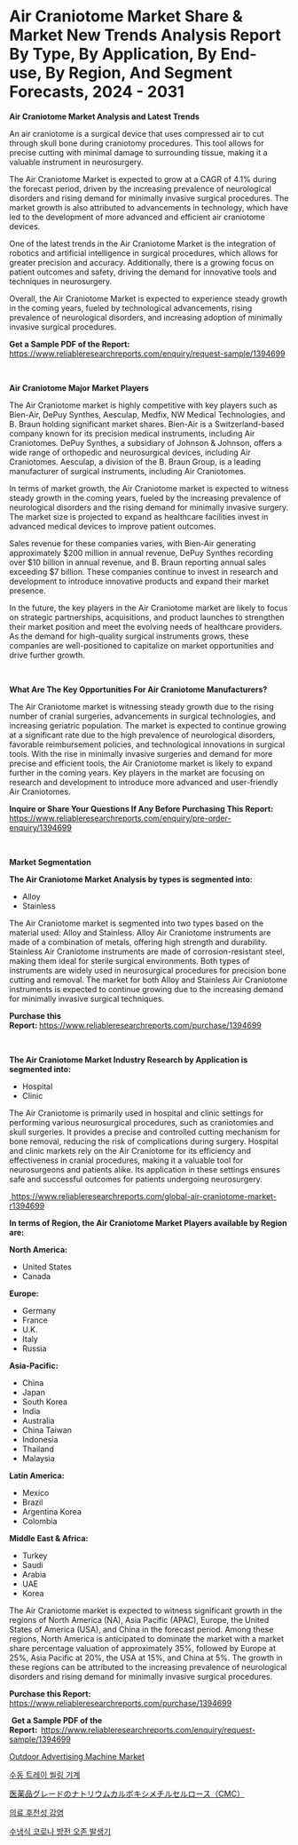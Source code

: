 <p><h1>Air Craniotome Market Share & Market New Trends Analysis Report By Type, By Application, By End-use, By Region, And Segment Forecasts, 2024 - 2031</h1></p><p><strong>Air Craniotome Market Analysis and Latest Trends</strong></p>
<p><p>An air craniotome is a surgical device that uses compressed air to cut through skull bone during craniotomy procedures. This tool allows for precise cutting with minimal damage to surrounding tissue, making it a valuable instrument in neurosurgery.</p><p>The Air Craniotome Market is expected to grow at a CAGR of 4.1% during the forecast period, driven by the increasing prevalence of neurological disorders and rising demand for minimally invasive surgical procedures. The market growth is also attributed to advancements in technology, which have led to the development of more advanced and efficient air craniotome devices.</p><p>One of the latest trends in the Air Craniotome Market is the integration of robotics and artificial intelligence in surgical procedures, which allows for greater precision and accuracy. Additionally, there is a growing focus on patient outcomes and safety, driving the demand for innovative tools and techniques in neurosurgery.</p><p>Overall, the Air Craniotome Market is expected to experience steady growth in the coming years, fueled by technological advancements, rising prevalence of neurological disorders, and increasing adoption of minimally invasive surgical procedures.</p></p>
<p><strong>Get a Sample PDF of the Report:&nbsp;</strong> <a href="https://www.reliableresearchreports.com/enquiry/request-sample/1394699">https://www.reliableresearchreports.com/enquiry/request-sample/1394699</a></p>
<p>&nbsp;</p>
<p><strong>Air Craniotome Major Market Players</strong></p>
<p><p>The Air Craniotome market is highly competitive with key players such as Bien-Air, DePuy Synthes, Aesculap, Medfix, NW Medical Technologies, and B. Braun holding significant market shares. Bien-Air is a Switzerland-based company known for its precision medical instruments, including Air Craniotomes. DePuy Synthes, a subsidiary of Johnson & Johnson, offers a wide range of orthopedic and neurosurgical devices, including Air Craniotomes. Aesculap, a division of the B. Braun Group, is a leading manufacturer of surgical instruments, including Air Craniotomes.</p><p>In terms of market growth, the Air Craniotome market is expected to witness steady growth in the coming years, fueled by the increasing prevalence of neurological disorders and the rising demand for minimally invasive surgery. The market size is projected to expand as healthcare facilities invest in advanced medical devices to improve patient outcomes.</p><p>Sales revenue for these companies varies, with Bien-Air generating approximately $200 million in annual revenue, DePuy Synthes recording over $10 billion in annual revenue, and B. Braun reporting annual sales exceeding $7 billion. These companies continue to invest in research and development to introduce innovative products and expand their market presence.</p><p>In the future, the key players in the Air Craniotome market are likely to focus on strategic partnerships, acquisitions, and product launches to strengthen their market position and meet the evolving needs of healthcare providers. As the demand for high-quality surgical instruments grows, these companies are well-positioned to capitalize on market opportunities and drive further growth.</p></p>
<p>&nbsp;</p>
<p><strong>What Are The Key Opportunities For Air Craniotome Manufacturers?</strong></p>
<p><p>The Air Craniotome market is witnessing steady growth due to the rising number of cranial surgeries, advancements in surgical technologies, and increasing geriatric population. The market is expected to continue growing at a significant rate due to the high prevalence of neurological disorders, favorable reimbursement policies, and technological innovations in surgical tools. With the rise in minimally invasive surgeries and demand for more precise and efficient tools, the Air Craniotome market is likely to expand further in the coming years. Key players in the market are focusing on research and development to introduce more advanced and user-friendly Air Craniotomes.</p></p>
<p><strong>Inquire or Share Your Questions If Any Before Purchasing This Report:</strong> <a href="https://www.reliableresearchreports.com/enquiry/pre-order-enquiry/1394699">https://www.reliableresearchreports.com/enquiry/pre-order-enquiry/1394699</a></p>
<p>&nbsp;</p>
<p><strong>Market Segmentation</strong></p>
<p><strong>The Air Craniotome Market Analysis by types is segmented into:</strong></p>
<p><ul><li>Alloy</li><li>Stainless</li></ul></p>
<p><p>The Air Craniotome market is segmented into two types based on the material used: Alloy and Stainless. Alloy Air Craniotome instruments are made of a combination of metals, offering high strength and durability. Stainless Air Craniotome instruments are made of corrosion-resistant steel, making them ideal for sterile surgical environments. Both types of instruments are widely used in neurosurgical procedures for precision bone cutting and removal. The market for both Alloy and Stainless Air Craniotome instruments is expected to continue growing due to the increasing demand for minimally invasive surgical techniques.</p></p>
<p><strong>Purchase this Report:&nbsp;</strong><a href="https://www.reliableresearchreports.com/purchase/1394699">https://www.reliableresearchreports.com/purchase/1394699</a></p>
<p>&nbsp;</p>
<p><strong>The Air Craniotome Market Industry Research by Application is segmented into:</strong></p>
<p><ul><li>Hospital</li><li>Clinic</li></ul></p>
<p><p>The Air Craniotome is primarily used in hospital and clinic settings for performing various neurosurgical procedures, such as craniotomies and skull surgeries. It provides a precise and controlled cutting mechanism for bone removal, reducing the risk of complications during surgery. Hospital and clinic markets rely on the Air Craniotome for its efficiency and effectiveness in cranial procedures, making it a valuable tool for neurosurgeons and patients alike. Its application in these settings ensures safe and successful outcomes for patients undergoing neurosurgery.</p></p>
<p><a href="https://www.reliableresearchreports.com/global-air-craniotome-market-r1394699">&nbsp;https://www.reliableresearchreports.com/global-air-craniotome-market-r1394699</a></p>
<p><strong>In terms of Region, the Air Craniotome Market Players available by Region are:</strong></p>
<p>
    <p> <strong> North America: </strong>
        <ul>
            <li>United States</li>
            <li>Canada</li>
        </ul>
        </p> 
    <p> <strong> Europe: </strong>
        <ul>
            <li>Germany</li>
            <li>France</li>
            <li>U.K.</li>
            <li>Italy</li>
            <li>Russia</li>
        </ul>
        </p> 
    <p> <strong> Asia-Pacific: </strong>
        <ul>
            <li>China</li>
            <li>Japan</li>
            <li>South Korea</li>
            <li>India</li>
            <li>Australia</li>
            <li>China Taiwan</li>
            <li>Indonesia</li>
            <li>Thailand</li>
            <li>Malaysia</li>
        </ul>
        </p> 
    <p> <strong> Latin America: </strong>
        <ul>
            <li>Mexico</li>
            <li>Brazil</li>
            <li>Argentina Korea</li>
            <li>Colombia</li>
        </ul>
        </p> 
    <p> <strong> Middle East & Africa: </strong>
        <ul>
            <li>Turkey</li>
            <li>Saudi</li>
            <li>Arabia</li>
            <li>UAE</li>
            <li>Korea</li>
        </ul>
    </p>
    </p>
<p><p>The Air Craniotome market is expected to witness significant growth in the regions of North America (NA), Asia Pacific (APAC), Europe, the United States of America (USA), and China in the forecast period. Among these regions, North America is anticipated to dominate the market with a market share percentage valuation of approximately 35%, followed by Europe at 25%, Asia Pacific at 20%, the USA at 15%, and China at 5%. The growth in these regions can be attributed to the increasing prevalence of neurological disorders and rising demand for minimally invasive surgical procedures.</p></p>
<p><strong>Purchase this Report: </strong><a href="https://www.reliableresearchreports.com/purchase/1394699">https://www.reliableresearchreports.com/purchase/1394699</a></p>
<p>&nbsp;<strong>Get a Sample PDF of the Report:&nbsp;&nbsp;</strong><a href="https://www.reliableresearchreports.com/enquiry/request-sample/1394699">https://www.reliableresearchreports.com/enquiry/request-sample/1394699</a></p>
<p><strong></strong></p>
<p><p><a href="https://issuu.com/reportprime-2/docs/outdoor-advertising-machine-market-size-2030.pptx">Outdoor Advertising Machine Market</a></p><p><a href="https://medium.com/@isariontaru/%EC%88%98%EB%8F%99-%ED%8A%B8%EB%A0%88%EC%9D%B4-%EC%8B%A4%EB%A7%81-%EA%B8%B0%EA%B3%84-%EC%8B%9C%EC%9E%A5-%EA%B7%9C%EB%AA%A8-%EB%B0%8F-%EC%8B%9C%EC%9E%A5-%EB%8F%99%ED%96%A5-%EC%99%84%EC%A0%84%ED%95%9C-%EC%82%B0%EC%97%85-%EA%B0%9C%EC%9A%94-2024%EB%85%84%EB%B6%80%ED%84%B0-2031%EB%85%84%EA%B9%8C%EC%A7%80-10d3aa47e687">수동 트레이 씰링 기계</a></p><p><a href="https://github.com/EstelWisozk1/Market-Research-Report-List-1/blob/main/398444689848.md">医薬品グレードのナトリウムカルボキシメチルセルロース（CMC）</a></p><p><a href="https://github.com/vseigx30c9a1j/Market-Research-Report-List-2/blob/main/917836482448.md">의료 후천성 감염</a></p><p><a href="https://medium.com/@jamar_anas/%EC%88%98%EB%83%89%EC%8B%9D-%EC%BD%94%EB%A1%9C%EB%82%98-%EB%B0%A9%EC%A0%84-%EC%98%A4%EC%A1%B4-%EB%B0%9C%EC%83%9D%EA%B8%B0-%EC%8B%9C%EC%9E%A5%EC%9D%80-%EC%8B%9C%EC%9E%A5-%EC%A0%90%EC%9C%A0%EC%9C%A8-%ED%81%AC%EA%B8%B0-%EB%B0%8F-2031%EB%85%84%EA%B9%8C%EC%A7%80%EC%9D%98-%EC%98%88%EC%B8%A1%EB%90%9C-%EC%98%88%EC%83%81%EC%97%90-%EC%A4%91%EC%A0%90%EC%9D%84-%EB%91%90%EA%B3%A0-%EC%9E%88%EC%8A%B5%EB%8B%88%EB%8B%A4-3e7b21d7a325">수냉식 코로나 방전 오존 발생기</a></p></p>